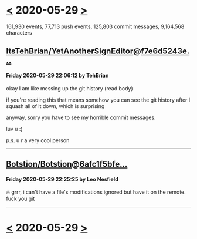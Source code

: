 # [<](2020-05-28.md) 2020-05-29 [>](2020-05-30.md)

161,930 events, 77,713 push events, 125,803 commit messages, 9,164,568 characters


## [ItsTehBrian/YetAnotherSignEditor](https://github.com/ItsTehBrian/YetAnotherSignEditor)@[f7e6d5243e...](https://github.com/ItsTehBrian/YetAnotherSignEditor/commit/f7e6d5243ef45dc22e71565dc1b6588c5a298536)
#### Friday 2020-05-29 22:06:12 by TehBrian

okay I am like messing up the git history (read body)

if you're reading this that means somehow you can see the git
history after I squash all of it down, which is surprising

anyway, sorry you have to see my horrible commit messages.

luv u
:)

p.s. u r a very cool person

---
## [Botstion/Botstion](https://github.com/Botstion/Botstion)@[6afc1f5bfe...](https://github.com/Botstion/Botstion/commit/6afc1f5bfe3efe8321ed0624636f4e697580a6f7)
#### Friday 2020-05-29 22:25:25 by Leo Nesfield

🔥 grrr, i can't have a file's modifications ignored but have it on the remote. fuck you git

---

# [<](2020-05-28.md) 2020-05-29 [>](2020-05-30.md)

